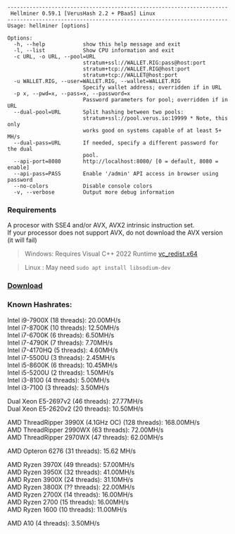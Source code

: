 ~~~~
----------------------------------------------------------------------
 Hellminer 0.59.1 [VerusHash 2.2 + PBaaS] Linux
----------------------------------------------------------------------
Usage: hellminer [options]

Options:
  -h, --help            show this help message and exit
  -l, --list            Show CPU information and exit
  -c URL, -o URL, --pool=URL
                        stratum+ssl://WALLET.RIG:pass@host:port
                        stratum+tcp://WALLET.RIG@host:port
                        stratum+tcp://WALLET@host:port
  -u WALLET.RIG, --user=WALLET.RIG, --wallet=WALLET.RIG
                        Specify wallet address; overridden if in URL
  -p x, --pwd=x, --pass=x, --password=x
                        Password parameters for pool; overridden if in URL
  --dual-pool=URL       Split hashing between two pools:
                        stratum+ssl://pool.verus.io:19999 * Note, this only
                        works good on systems capable of at least 5+ MH/s
  --dual-pass=URL       If needed, specify a different password for the dual
                        pool.
  --api-port=8080       http://localhost:8080/ [0 = default, 8080 = enable]
  --api-pass=PASS       Enable '/admin' API access in browser using password
  --no-colors           Disable console colors
  -v, --verbose         Output more debug information
~~~~
### Requirements
A procesor with SSE4 and/or AVX, AVX2 intrinsic instruction set.  
If your processor does not support AVX, do not download the AVX version (it will fail)
  > Windows: Requires Visual C++ 2022 Runtime [vc_redist.x64](https://aka.ms/vs/17/release/vc_redist.x64.exe)
  
  > Linux  : May need `sudo apt install libsodium-dev`
  >
### [Download](https://github.com/hellcatz/hminer/releases)


### Known Hashrates:
  Intel i9-7900X (18 threads): 20.00MH/s  
  Intel i7-8700K (10 threads): 12.50MH/s  
  Intel i7-6700K (6 threads): 6.50MH/s  
  Intel i7-4790K (7 threads): 7.70MH/s  
  Intel i7-4170HQ (5 threads): 4.60MH/s  
  Intel i7-5500U (3 threads): 2.45MH/s  
  Intel i5-8600K (6 threads): 10.45MH/s  
  Intel i5-5200U (2 threads): 1.50MH/s    
  Intel i3-8100 (4 threads): 5.00MH/s  
  Intel i3-7100 (3 threads): 3.50MH/s  
    
  Dual Xeon E5-2697v2 (46 threads): 27.77MH/s  
  Dual Xeon E5-2620v2 (20 threads): 10.50MH/s  
  
  AMD ThreadRipper 3990X (4.1GHz OC) (128 threads): 168.00MH/s  
  AMD ThreadRipper 2990WX (63 threads): 72.00MH/s  
  AMD ThreadRipper 2970WX (47 threads): 62.00MH/s  
  
  AMD Opteron 6276 (31 threads): 15.62 MH/s  
  
  AMD Ryzen 3970X (49 threads): 57.00MH/s  
  AMD Ryzen 3950X (32 threads): 41.00MH/s  
  AMD Ryzen 3900X (24 threads): 31.10MH/s  
  AMD Ryzen 3800X (?? threads): 22.00MH/s  
  AMD Ryzen 2700X (14 threads): 16.00MH/s  
  AMD Ryzen 2700 (15 threads): 16.00MH/s  
  AMD Ryzen 1600 (10 threads): 11.00MH/s  
    
  AMD A10 (4 threads): 3.50MH/s  
